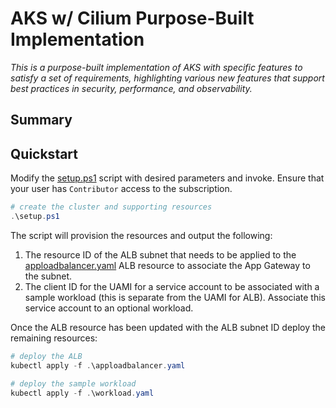 # AKS w/ Cilium Purpose-Built Implementation

*This is a purpose-built implementation of AKS with specific features to satisfy a set of requirements, highlighting various new features that support best practices in security, performance, and observability.*

## Summary

## Quickstart

Modify the [setup.ps1](./setup.ps1) script with desired parameters and invoke. Ensure that your user has `Contributor` access to the subscription.

```powershell
# create the cluster and supporting resources
.\setup.ps1
```

The script will provision the resources and output the following:

1. The resource ID of the ALB subnet that needs to be applied to the [apploadbalancer.yaml](./apploadbalancer.yaml) ALB resource to associate the App Gateway to the subnet.
2. The client ID for the UAMI for a service account to be associated with a sample workload (this is separate from the UAMI for ALB). Associate this service account to an optional workload.

Once the ALB resource has been updated with the ALB subnet ID deploy the remaining resources:

```powershell
# deploy the ALB
kubectl apply -f .\apploadbalancer.yaml

# deploy the sample workload
kubectl apply -f .\workload.yaml
```